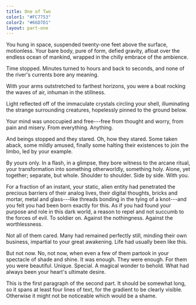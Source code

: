 ```yaml
---
title: One of Two
color1: "#FC7753"
color2: "#66D7D1"
layout: part-one
---
```


You hung in space, suspended twenty-one feet above the surface, motionless. Your bare body, pure of form, defied gravity, afloat over the endless ocean of mankind, wrapped in the chilly embrace of the ambience.

Time stopped. Minutes turned to hours and back to seconds, and none of the river's currents bore any meaning.

With your arms outstretched to farthest horizons, you were a boat rocking the waves of air, inhuman in the stillness.

Light reflected off of the immaculate crystals circling your shell, illuminating the strange surrounding creatures, hopelessly pinned to the ground below.

Your mind was unoccupied and free---free from thought and worry, from pain and misery. From everything. Anything.

And beings stopped and they stared. Oh, how they stared. Some taken aback, some mildly amused, finally some halting their existences to join the limbo, led by your example.

By yours only. In a flash, in a glimpse, they bore witness to the arcane ritual, your transformation into something otherworldly, something holy. Alone, yet together; separate, but whole. Shoulder to shoulder. Side by side. With you.

For a fraction of an instant, your static, alien entity had penetrated the precious barriers of their analog lives, their digital thoughts, bricks and mortar, metal and glass---like threads bonding in the tying of a knot---and you felt you had been born exactly for this. As if you had found your purpose and role in this dark world, a reason to repel and not succumb to the forces of evil. To soldier on. Against the nothingness. Against the worthlessness.

Not all of them cared. Many had remained perfectly still, minding their own business, impartial to your great awakening. Life had usually been like this.

But not now. No, not now, when even a few of them partook in your spectacle of shade and shine. It was enough. They were enough. For them you were beautiful. Unique. Special. A magical wonder to behold. What had always been your heart's ultimate desire.

This is the first paragraph of the second part. It should be somewhat long, so it spans at least four lines of text, for the gradient to be clearly visible. Otherwise it might not be noticeable which would be a shame.